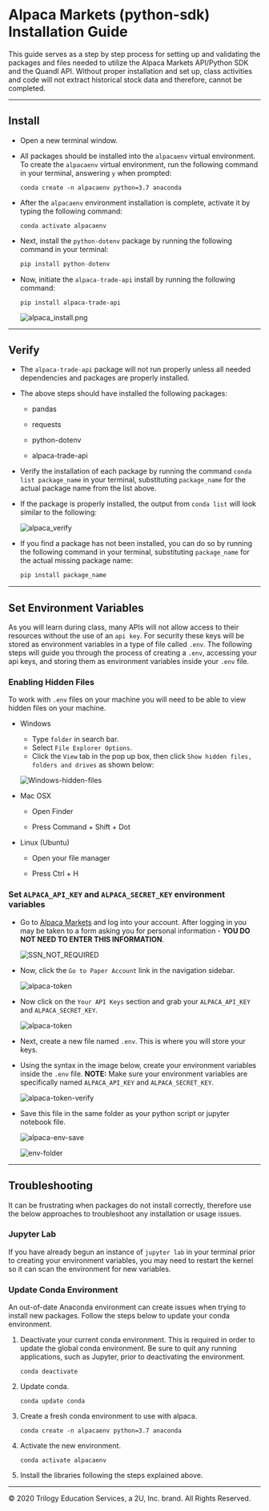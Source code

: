 # Alpaca Markets (python-sdk) Installation Guide

This guide serves as a step by step process for setting up and validating the packages and files needed to utilize the Alpaca Markets API/Python SDK and the Quandl API. Without proper installation and set up, class activities and code will not extract historical stock data and therefore, cannot be completed.

---

## Install

* Open a new terminal window.

* All packages should be installed into the `alpacaenv` virtual environment.  To create the `alpacaenv` virtual environment, run the following command in your terminal, answering `y` when prompted:

  ```shell
  conda create -n alpacaenv python=3.7 anaconda
  ```

* After the `alpacaenv` environment installation is complete, activate it by typing the following command:

  ```shell
  conda activate alpacaenv
  ```

* Next, install the `python-dotenv` package by running the following command in your terminal:

  ```python
  pip install python-dotenv
  ```

* Now, initiate the `alpaca-trade-api` install by running the following command:

  ```shell
  pip install alpaca-trade-api
  ```

  ![alpaca_install.png](Images/alpaca_install.png)

---

## Verify

* The `alpaca-trade-api` package will not run properly unless all needed dependencies and packages are properly installed.

* The above steps should have installed the following packages:

    * pandas

    * requests

    * python-dotenv

    * alpaca-trade-api

* Verify the installation of each package by running the command `conda list package_name` in your terminal, substituting `package_name` for the actual package name from the list above.

* If the package is properly installed, the output from `conda list` will look similar to the following:

  ![alpaca_verify](Images/alpaca-verify.png)

* If you find a package has not been installed, you can do so by running the following command in your terminal, substituting `package_name` for the actual missing package name:

  ```python
  pip install package_name
  ```
---

## Set Environment Variables

As you will learn during class, many APIs will not allow access to their resources without the use of an `api key`. For security these keys will be stored as environment variables in a type of file called `.env`.  The following steps will guide you through the process of creating a `.env`, accessing your api keys, and storing them as environment variables inside your `.env` file. 

### Enabling Hidden Files

To work with `.env` files on your machine you will need to be able to view hidden files on your machine.

  * Windows

    * Type `folder` in search bar.
    * Select `File Explorer Options`.
    * Click the `View` tab in the pop up box, then click `Show hidden files, folders and drives` as shown below:

    ![Windows-hidden-files](Images/Windows-hidden-file.png)

  * Mac OSX

    * Open Finder

    * Press Command + Shift + Dot

  * Linux (Ubuntu)

    * Open your file manager

    * Press Ctrl + H

### Set `ALPACA_API_KEY` and `ALPACA_SECRET_KEY` environment variables

* Go to [Alpaca Markets](https://app.alpaca.markets) and log into your account. After logging in you may be taken to a form asking you for personal information - **YOU DO NOT NEED TO ENTER THIS INFORMATION**.

    ![SSN_NOT_REQUIRED](Images/SSN_NOT_REQUIRED.png)

* Now, click the `Go to Paper Account` link in the navigation sidebar.

     ![alpaca-token](Images/alpaca_go_to_paper.png)

* Now click on the `Your API Keys` section and grab your `ALPACA_API_KEY` and `ALPACA_SECRET_KEY`.

  ![alpaca-token](Images/alpaca-token.png)

* Next, create a new file named `.env`.  This is where you will store your keys.  

* Using the syntax in the image below, create your environment variables inside the `.env` file. **NOTE:** Make sure your environment variables are specifically named `ALPACA_API_KEY` and `ALPACA_SECRET_KEY`.

  ![alpaca-token-verify](Images/alpaca-env.png)

* Save this file in the same folder as your python script or jupyter notebook file. 

  ![alpaca-env-save](Images/alpaca-env-save.png)

  ![env-folder](Images/env-folder.png)

---

## Troubleshooting

It can be frustrating when packages do not install correctly, therefore use the below approaches to troubleshoot any installation or usage issues.

### Jupyter Lab

If you have already begun an instance of `jupyter lab` in your terminal prior to creating your environment variables, you may need to restart the kernel so it can scan the environment for new variables.

### Update Conda Environment

An out-of-date Anaconda environment can create issues when trying to install new packages. Follow the steps below to update your conda environment.

1. Deactivate your current conda environment. This is required in order to update the global conda environment. Be sure to quit any running applications, such as Jupyter, prior to deactivating the environment.

    ```shell
    conda deactivate
    ```

2. Update conda.

    ```shell
    conda update conda
    ```

3. Create a fresh conda environment to use with alpaca.

    ```shell
    conda create -n alpacaenv python=3.7 anaconda
    ```

4. Activate the new environment.

    ```shell
    conda activate alpacaenv
    ```

5. Install the libraries following the steps explained above.

---

© 2020 Trilogy Education Services, a 2U, Inc. brand. All Rights Reserved.

